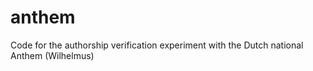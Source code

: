 # anthem
Code for the authorship verification experiment with the Dutch national Anthem (Wilhelmus)

